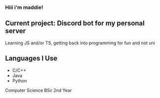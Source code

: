 ### Hiii i'm maddie!

## Current project: Discord bot for my personal server

Learning JS and/or TS, getting back into programming for fun and not uni

## Languages I Use
- C/C++
- Java
- Python

Computer Science BSc 2nd Year

